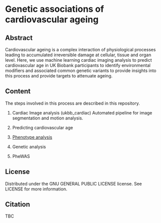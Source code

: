 # Genetic associations of cardiovascular ageing

## Abstract
Cardiovascular ageing is a complex interaction of physiological processes leading to accumulated irreversible damage at cellular, tissue and organ level. Here, we use machine learning cardiac imaging analysis to predict cardiovascular age in UK Biobank participants to identify environmental modifiers and associated common genetic variants to provide insights into this process and provide targets to attenuate ageing. 

## Content

The steps involved in this process are described in this repository.

1. Cardiac Image analysis (ukbb_cardiac)
Automated pipeline for image segmentation and motion analysis.

2. Predicting cardiovascular age

3. [Phenotype analysis](https://github.com/ImperialCollegeLondon/cardiovascular_ageing/blob/main/analysis_steps.Rmd)

4. Genetic analysis 

5. PheWAS

## License
Distributed under the GNU GENERAL PUBLIC LICENSE license. See LICENSE for more information.

## Citation
TBC
